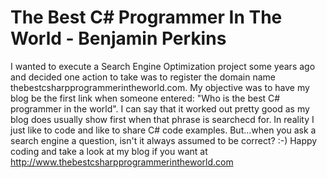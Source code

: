 # The Best C# Programmer In The World - Benjamin Perkins

I wanted to execute a Search Engine Optimization project some years ago and decided one action to take was to register the domain name thebestcsharpprogrammerintheworld.com. My objective was to have my blog be the first link when someone entered: "Who is the best C# programmer in the world". I can say that it worked out pretty good as my blog does usually show first when that phrase is searchecd for. In reality I just like to code and like to share C# code examples. But...when you ask a search engine a question, isn't it always assumed to be correct? :-)
Happy coding and take a look at my blog if you want at http://www.thebestcsharpprogrammerintheworld.com
